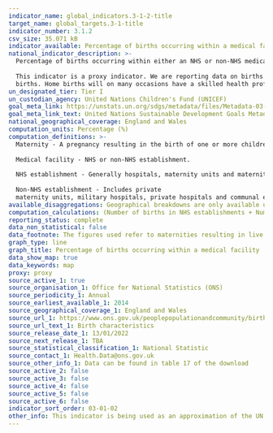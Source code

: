 ```yaml
---
indicator_name: global_indicators.3-1-2-title
target_name: global_targets.3-1-title
indicator_number: 3.1.2
csv_size: 35.071 kB
indicator_available: Percentage of births occurring within a medical facility
national_indicator_description: >-
  Percentage of births occurring within either an NHS or non-NHS medical facility, by age of mother and number of previous live born children.  
    
  This indicator is a proxy indicator. We are reporting data on births occurring within medical facilities and have not included home
  births. Home births will on many occasions have a skilled health professional present. There will be some home births which occur without a midwife but an ambulance is sent, arriving just before or soon after the birth.
un_designated_tier: Tier I
un_custodian_agency: United Nations Children's Fund (UNICEF)
goal_meta_link: https://unstats.un.org/sdgs/metadata/files/Metadata-03-01-02.pdf
goal_meta_link_text: United Nations Sustainable Development Goals Metadata (PDF 374 KB)
national_geographical_coverage: England and Wales
computation_units: Percentage (%)
computation_definitions: >-
  Maternity - A pregnancy resulting in the birth of one or more children, including stillbirths. 
    
  Medical facility - NHS or non-NHS establishment.  
    
  NHS establishment - Generally hospitals, maternity units and maternity wings.  
    
  Non-NHS establishment - Includes private
  maternity units, military hospitals, private hospitals and communal establishments.
available_disaggregations: Geographical breakdowns are only available up to and including 2016. These statistics were discontinued in 2017.
computation_calculations: (Number of births in NHS establishments + Number of births in non-NHS establishments) / Total number of births * 100
reporting_status: complete
data_non_statistical: false
data_footnote: The figures used refer to maternities resulting in live births and/or stillbirths.
graph_type: line
graph_title: Percentage of births occurring within a medical facility
data_show_map: true
data_keywords: map
proxy: proxy
source_active_1: true
source_organisation_1: Office for National Statistics (ONS)
source_periodicity_1: Annual
source_earliest_available_1: 2014
source_geographical_coverage_1: England and Wales
source_url_1: https://www.ons.gov.uk/peoplepopulationandcommunity/birthsdeathsandmarriages/livebirths/datasets/birthcharacteristicsinenglandandwales
source_url_text_1: Birth characteristics
source_release_date_1: 13/01/2022
source_next_release_1: TBA
source_statistical_classification_1: National Statistic
source_contact_1: Health.Data@ons.gov.uk
source_other_info_1: Data can be found in table 17 of the download
source_active_2: false
source_active_3: false
source_active_4: false
source_active_5: false
source_active_6: false
indicator_sort_order: 03-01-02
other_info: This indicator is being used as an approximation of the UN SDG Indicator. Where possible, we will work to identify or develop UK data to meet the global indicator specification. This indicator has been identified in collaboration with topic experts.
---
```

